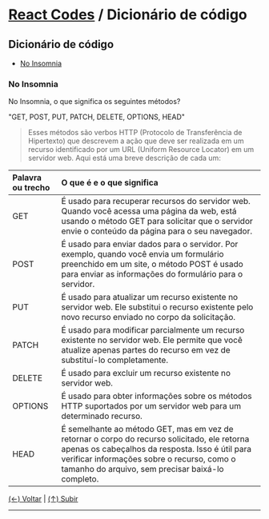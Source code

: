 # [React Codes](https://github.com/systemboys/React_Codes#react-codes "React Codes") / Dicionário de código

## Dicionário de código

- [No Insomnia](#no-insomnia "No Insomnia")

### No Insomnia

No Insomnia, o que significa os seguintes métodos?

"GET, POST, PUT, PATCH, DELETE, OPTIONS, HEAD"

> Esses métodos são verbos HTTP (Protocolo de Transferência de Hipertexto) que descrevem a ação que deve ser realizada em um recurso identificado por um URL (Uniform Resource Locator) em um servidor web. Aqui está uma breve descrição de cada um:

| Palavra ou trecho | O que é e o que significa |
| :------------ | :------------ |
| GET | É usado para recuperar recursos do servidor web. Quando você acessa uma página da web, está usando o método GET para solicitar que o servidor envie o conteúdo da página para o seu navegador. |
| POST | É usado para enviar dados para o servidor. Por exemplo, quando você envia um formulário preenchido em um site, o método POST é usado para enviar as informações do formulário para o servidor. |
| PUT | É usado para atualizar um recurso existente no servidor web. Ele substitui o recurso existente pelo novo recurso enviado no corpo da solicitação. |
| PATCH | É usado para modificar parcialmente um recurso existente no servidor web. Ele permite que você atualize apenas partes do recurso em vez de substituí-lo completamente. |
| DELETE | É usado para excluir um recurso existente no servidor web. |
| OPTIONS | É usado para obter informações sobre os métodos HTTP suportados por um servidor web para um determinado recurso. |
| HEAD | É semelhante ao método GET, mas em vez de retornar o corpo do recurso solicitado, ele retorna apenas os cabeçalhos da resposta. Isso é útil para verificar informações sobre o recurso, como o tamanho do arquivo, sem precisar baixá-lo completo. |

[(&larr;) Voltar](https://github.com/systemboys/React_Codes#react-codes "Voltar ao Sumário") | 
[(&uarr;) Subir](#link-do-texto-de-comeco "Subir para o topo")

---